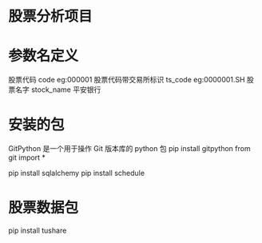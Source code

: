 # 股票分析项目

# 参数名定义
股票代码 code   eg:000001
股票代码带交易所标识 ts_code eg:0000001.SH
股票名字 stock_name 平安银行



# 安装的包
GitPython 是一个用于操作 Git 版本库的 python 包
pip install gitpython
from git import *

pip install sqlalchemy
pip install schedule
# 股票数据包
pip install tushare


